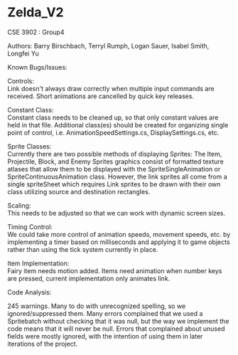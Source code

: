 # Zelda_V2

CSE 3902 : Group4

Authors: Barry Birschbach, Terryl Rumph, Logan Sauer, Isabel Smith, Longfei Yu


Known Bugs/Issues:

Controls:  
Link doesn't always draw correctly when multiple input commands are received. Short animations are cancelled by quick key releases. 

Constant Class:  
Constant class needs to be cleaned up, so that only constant values are held in that file.  Additional class(es) should be created for organizing single point of control, i.e. AnimationSpeedSettings.cs, DisplaySettings.cs, etc.

Sprite Classes:  
Currently there are two possible methods of displaying Sprites:  The Item, Projectile, Block, and Enemy Sprites graphics consist of formatted texture atlases that allow them to be displayed with the SpriteSingleAnimation or SpriteContinuousAnimation class.  However, the link sprites all come from a single spriteSheet which requires Link sprites to be drawn with their own class utilizing source and destination rectangles.

Scaling:  
This needs to be adjusted so that we can work with dynamic screen sizes.

Timing Control:  
We could take more control of animation speeds, movement speeds, etc.  by implementing a timer based on milliseconds and applying it to game objects rather than using the tick system currently in place.

Item Implementation:  
Fairy item needs motion added. Items need animation when number keys are pressed, current implementation only animates link.

Code Analysis:

245 warnings. Many to do with unrecognized spelling, so we ignored/suppressed them. Many errors complained that we used a Spritebatch without checking that it was null, but the way we implement the code means that it will never be null. Errors that complained about unused fields were mostly ignored, with the intention of using them in later iterations of the project.


